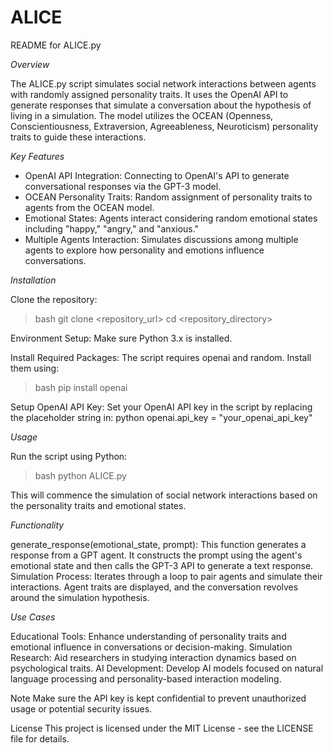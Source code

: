 # ALICE

README for ALICE.py

*Overview*

The ALICE.py script simulates social network interactions between agents with randomly assigned personality traits. It uses the OpenAI API to generate responses that simulate a conversation about the hypothesis of living in a simulation. The model utilizes the OCEAN (Openness, Conscientiousness, Extraversion, Agreeableness, Neuroticism) personality traits to guide these interactions.

*Key Features*

- OpenAI API Integration: Connecting to OpenAI's API to generate conversational responses via the GPT-3 model.
- OCEAN Personality Traits: Random assignment of personality traits to agents from the OCEAN model.
- Emotional States: Agents interact considering random emotional states including "happy," "angry," and "anxious."
- Multiple Agents Interaction: Simulates discussions among multiple agents to explore how personality and emotions influence conversations.

*Installation*

Clone the repository: 

> bash git clone <repository_url> cd <repository_directory>

Environment Setup: Make sure Python 3.x is installed.

Install Required Packages: The script requires openai and random. Install them using: 

> bash pip install openai

Setup OpenAI API Key: Set your OpenAI API key in the script by replacing the placeholder string in: python openai.api_key = "your_openai_api_key"

*Usage*

Run the script using Python: 

> bash python ALICE.py

This will commence the simulation of social network interactions based on the personality traits and emotional states.

*Functionality*

generate_response(emotional_state, prompt): This function generates a response from a GPT agent. It constructs the prompt using the agent's emotional state and then calls the GPT-3 API to generate a text response.
Simulation Process: Iterates through a loop to pair agents and simulate their interactions. Agent traits are displayed, and the conversation revolves around the simulation hypothesis.

*Use Cases*

Educational Tools: Enhance understanding of personality traits and emotional influence in conversations or decision-making.
Simulation Research: Aid researchers in studying interaction dynamics based on psychological traits.
AI Development: Develop AI models focused on natural language processing and personality-based interaction modeling.

Note
Make sure the API key is kept confidential to prevent unauthorized usage or potential security issues.

License
This project is licensed under the MIT License - see the LICENSE file for details.
